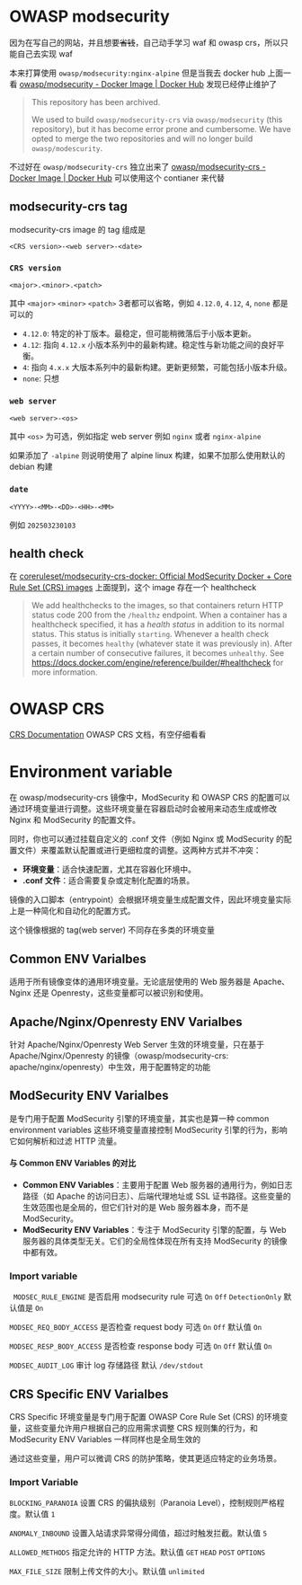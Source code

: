 # OWASP modsecurity

因为在写自己的网站，并且想要~~省钱~~，自己动手学习 waf 和 owasp crs，所以只能自己去实现 waf

本来打算使用 `owasp/modsecurity:nginx-alpine` 但是当我去 docker hub 上面一看 [owasp/modsecurity - Docker Image | Docker Hub](https://hub.docker.com/r/owasp/modsecurity) 发现已经停止维护了

> This repository has been archived.
>
> We used to build `owasp/modsecurity-crs` via `owasp/modsecurity` (this repository), but it has become error prone and cumbersome. We have opted to merge the two repositories and will no longer build `owasp/modescurity`.

不过好在 `owasp/modsecurity-crs` 独立出来了 [owasp/modsecurity-crs - Docker Image | Docker Hub](https://hub.docker.com/r/owasp/modsecurity-crs) 可以使用这个 contianer 来代替



## modsecurity-crs tag

modsecurity-crs image 的 tag 组成是

```
<CRS version>-<web server>-<date>
```



### `CRS version`

```
<major>.<minor>.<patch>
```

其中 `<major>` `<minor>` `<patch>` 3者都可以省略，例如 `4.12.0`, `4.12`, `4`, `none` 都是可以的

*   `4.12.0`: 特定的补丁版本。最稳定，但可能稍微落后于小版本更新。
*   `4.12`: 指向 `4.12.x` 小版本系列中的最新构建。稳定性与新功能之间的良好平衡。
*   `4`: 指向 `4.x.x` 大版本系列中的最新构建。更新更频繁，可能包括小版本升级。
*   `none`: 只想

### `web server`

```
<web server>-<os>
```

其中 `<os>` 为可选，例如指定 web server 例如 `nginx` 或者 `nginx-alpine`

如果添加了 `-alpine` 则说明使用了 alpine linux 构建，如果不加那么使用默认的 debian 构建

### `date`

```
<YYYY>-<MM>-<DD>-<HH>-<MM>
```

例如 `202503230103`

## health check

在 [coreruleset/modsecurity-crs-docker: Official ModSecurity Docker + Core Rule Set (CRS) images](https://github.com/coreruleset/modsecurity-crs-docker) 上面提到，这个 image 存在一个 healthcheck

> We add healthchecks to the images, so that containers return HTTP status code 200 from the `/healthz` endpoint. When a container has a healthcheck specified, it has a *health status* in addition to its normal status. This status is initially `starting`. Whenever a health check passes, it becomes `healthy` (whatever state it was previously in). After a certain number of consecutive failures, it becomes `unhealthy`. See https://docs.docker.com/engine/reference/builder/#healthcheck for more information.

# OWASP CRS

[CRS Documentation](https://coreruleset.org/docs/) OWASP CRS 文档，有空仔细看看



# Environment variable

在 owasp/modsecurity-crs 镜像中，ModSecurity 和 OWASP CRS 的配置可以通过环境变量进行调整。这些环境变量在容器启动时会被用来动态生成或修改 Nginx 和 ModSecurity 的配置文件。

同时，你也可以通过挂载自定义的 .conf 文件（例如 Nginx 或 ModSecurity 的配置文件）来覆盖默认配置或进行更细粒度的调整。这两种方式并不冲突：

- **环境变量**：适合快速配置，尤其在容器化环境中。
- **.conf 文件**：适合需要复杂或定制化配置的场景。

镜像的入口脚本（entrypoint）会根据环境变量生成配置文件，因此环境变量实际上是一种简化和自动化的配置方式。

这个镜像根据的 tag(web server) 不同存在多类的环境变量

## Common ENV Varialbes

适用于所有镜像变体的通用环境变量。无论底层使用的 Web 服务器是 Apache、Nginx 还是 Openresty，这些变量都可以被识别和使用。



## Apache/Nginx/Openresty ENV Varialbes

针对 Apache/Nginx/Openresty Web Server 生效的环境变量，只在基于 Apache/Nginx/Openresty 的镜像（owasp/modsecurity-crs: apache/nginx/openresty）中生效，用于配置特定的功能



## ModSecurity ENV Varialbes

是专门用于配置 ModSecurity 引擎的环境变量，其实也是算一种 common environment variables 这些环境变量直接控制 ModSecurity 引擎的行为，影响它如何解析和过滤 HTTP 流量。

#### 与 Common ENV Variables 的对比

- **Common ENV Variables**：主要用于配置 Web 服务器的通用行为，例如日志路径（如 Apache 的访问日志）、后端代理地址或 SSL 证书路径。这些变量的生效范围也是全局的，但它们针对的是 Web 服务器本身，而不是 ModSecurity。
- **ModSecurity ENV Variables**：专注于 ModSecurity 引擎的配置，与 Web 服务器的具体类型无关。它们的全局性体现在所有支持 ModSecurity 的镜像中都有效。

### Import variable

` MODSEC_RULE_ENGINE` 是否启用 modsecurity rule 可选 `On` `Off` `DetectionOnly` 默认值是 `On`

`MODSEC_REQ_BODY_ACCESS` 是否检查 request body 可选 `On` `Off` 默认值 `On`

`MODSEC_RESP_BODY_ACCESS` 是否检查 response body 可选 `On` `Off` 默认值 `On`

`MODSEC_AUDIT_LOG` 审计 log 存储路径 默认 `/dev/stdout`

## CRS Specific ENV Varialbes

CRS Specific 环境变量是专门用于配置 OWASP Core Rule Set (CRS) 的环境变量，这些变量允许用户根据自己的应用需求调整 CRS 规则集的行为，和 ModSecurity ENV Variables 一样同样也是全局生效的

通过这些变量，用户可以微调 CRS 的防护策略，使其更适应特定的业务场景。

### Import Variable

`BLOCKING_PARANOIA` 设置 CRS 的偏执级别（Paranoia Level），控制规则严格程度。默认值 `1`

`ANOMALY_INBOUND` 设置入站请求异常得分阈值，超过时触发拦截。默认值 `5`

`ALLOWED_METHODS` 指定允许的 HTTP 方法。默认值 `GET` `HEAD` `POST` `OPTIONS`

`MAX_FILE_SIZE` 限制上传文件的大小。默认值 `unlimited`